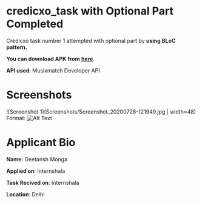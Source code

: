 # credicxo_task with Optional Part Completed

Credicxo task number 1 attempted with optional part by **using BLoC pattern.**

**You can download APK from** [**here**](https://drive.google.com/file/d/1cNkYM_ZCLNBuraMJGXekKbhlpdtvtuzc/view?usp=sharing).


**API used**: Musixmatch Developer API

# Screenshots
![Screenshot 1](Screenshots/Screenshot_20200728-121949.jpg | width=48) 
Format: ![Alt Text](url)

# Applicant Bio
**Name**: Geetansh Monga

**Applied on**: Internshala

**Task Recived on**: Internshala

**Location**: Delhi

